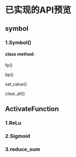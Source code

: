 # 已实现的API预览

symbol
---------------------------------
### 1.Symbol()

#### class method:

fp()

bp()

set_value()

clear_all()

ActivateFunction
---------------------------------
### 1.ReLu

### 2.Sigmoid

### 3.reduce_sum
